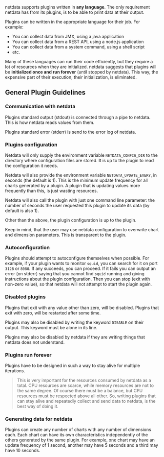 netdata supports plugins written in **any language**. The only requirement netdata has from its plugins, is to be able to print data at their output.

Plugins can be written in the appropriate language for their job. For example:

- You can collect data from JMX, using a java application
- You can collect data from a REST API, using a node.js application
- You can collect data from a system command, using a shell script
- etc.

Many of these languages can run their code efficiently, but they require a lot of resources when they are initialized. netdata suggests that plugins will be **initialized once and run forever** (until stopped by netdata). This way, the expensive part of their execution, their initialization, is eliminated.

## General Plugin Guidelines


### Communication with netdata

Plugins standard output (stdout) is connected through a pipe to netdata. This is how netdata reads values from them.

Plugins standard error (stderr) is send to the error log of netdata.

### Plugins configuration

Netdata will only supply the environment variable `NETDATA_CONFIG_DIR` to the directory where configuration files are stored. It is up to the plugin to read the configuration it needs.

Netdata will also provide the environment variable `NETDATA_UPDATE_EVERY`, in seconds (the default is 1). This is the minimum update frequency for all charts generated by a plugin. A plugin that is updating values more frequently than this, is just wasting resources.

Netdata will also call the plugin with just one command line parameter: the number of seconds the user requested this plugin to update its data (by default is also 1).

Other than the above, the plugin configuration is up to the plugin.

Keep in mind, that the user may use netdata configuration to overwrite chart and dimension parameters. This is transparent to the plugin.

### Autoconfiguration

Plugins should attempt to autoconfigure themselves when possible. For example, if your plugin wants to monitor `squid`, you can search for it on port `3128` or `8080`. If any succeeds, you can proceed. If it fails you can output an error (on stderr) saying that you cannot find `squid` running and giving instructions about the plugin configuration. Then you can stop (exit with non-zero value), so that netdata will not attempt to start the plugin again.

### Disabled plugins

Plugins that exit with any value other than zero, will be disabled. Plugins that exit with zero, will be restarted after some time.

Plugins may also be disabled by writing the keyword `DISABLE` on their output. This keyword must be alone in its line.

Plugins may also be disabled by netdata if they are writing things that netdata does not understand.

### Plugins run forever

Plugins have to be designed in such a way to stay alive for multiple iterations.

> This is very important for the resources consumed by netdata as a total. CPU resources are scarce, while memory resources are not to the same degree. Of course there must be a balance, but CPU resources must be respected above all other. So, writing plugins that can stay alive and repeatedly collect and send data to netdata, is the best way of doing it.

### Generating data for netdata

Plugins can create any number of charts with any number of dimensions each. Each chart can have its own characteristics independently of the others generated by the same plugin. For example, one chart may have an update frequency of 1 second, another may have 5 seconds and a third may have 10 seconds.

